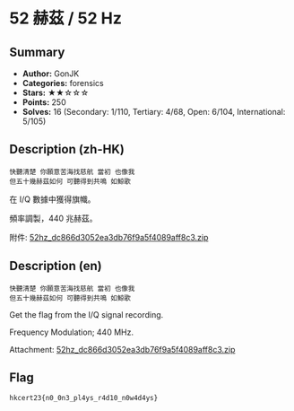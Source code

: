 52 赫茲 / 52 Hz
===

## Summary
* **Author:** GonJK
* **Categories:** forensics
* **Stars:** ★★☆☆☆
* **Points:** 250
* **Solves:** 16 (Secondary: 1/110, Tertiary: 4/68, Open: 6/104, International: 5/105)

## Description (zh-HK)

```
快聽清楚 你願意苦海找慈航 當初 也像我
但五十幾赫茲如何 可聽得到共鳴 如鯨歌
```

在 I/Q 數據中獲得旗幟。

頻率調製，440 兆赫茲。

附件: [52hz_dc866d3052ea3db76f9a5f4089aff8c3.zip](https://github.com/blackb6a/hkcert-ctf-2022-challenges/releases/download/v1.0.0/52hz_dc866d3052ea3db76f9a5f4089aff8c3.zip)

## Description (en)

```
快聽清楚 你願意苦海找慈航 當初 也像我
但五十幾赫茲如何 可聽得到共鳴 如鯨歌
```

Get the flag from the I/Q signal recording.

Frequency Modulation; 440 MHz.

Attachment: [52hz_dc866d3052ea3db76f9a5f4089aff8c3.zip](https://github.com/blackb6a/hkcert-ctf-2022-challenges/releases/download/v1.0.0/52hz_dc866d3052ea3db76f9a5f4089aff8c3.zip)

## Flag

```
hkcert23{n0_0n3_pl4ys_r4d10_n0w4d4ys}
```

